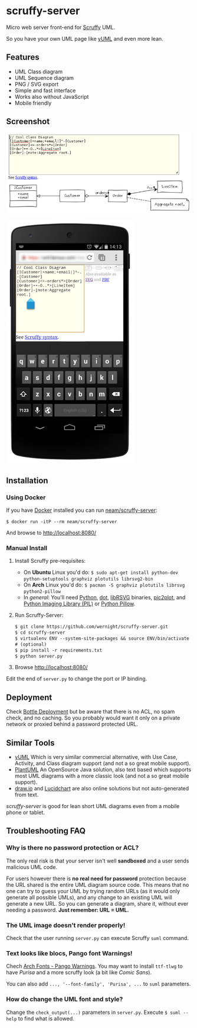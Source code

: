 scruffy-server
==============

Micro web server front-end for [Scruffy](https://github.com/aivarsk/scruffy) UML.

So you have your own UML page like [yUML](http://yuml.me) and even more lean.

Features
--------

 * UML Class diagram
 * UML Sequence diagram
 * PNG / SVG export
 * Simple and fast interface
 * Works also without JavaScript
 * Mobile friendly


Screenshot
----------

![Screenshot](screenshot.png)

![Screenshot Mobile](screenshot-mobile.png)


Installation
------------

### Using Docker

If you have [Docker](https://www.docker.com/) installed you can run [neam/scruffy-server](https://registry.hub.docker.com/u/neam/scruffy-server/):

    $ docker run -itP --rm neam/scruffy-server

And browse to [http://localhost:8080/](http://localhost:8080/)

### Manual Install

 1. Install Scruffy pre-requisites:
      * On **Ubuntu** Linux you'd do:
        `$ sudo apt-get install python-dev python-setuptools graphviz plotutils librsvg2-bin`
      * On **Arch** Linux you'd do:
        `$ pacman -S graphviz plotutils librsvg python2-pillow`
      * In *general*: You'll need [Python](http://www.python.org/), [dot](http://www.graphviz.org/), [libRSVG](https://wiki.gnome.org/Projects/LibRsvg) binaries, [pic2plot](http://www.gnu.org/software/plotutils/), and [Python Imaging Library (PIL)](http://www.pythonware.com/products/pil/) or [Python Pillow](http://pillow.readthedocs.org/).
 2. Run Scruffy-Server:

        $ git clone https://github.com/wernight/scruffy-server.git
        $ cd scruffy-server
        $ virtualenv ENV --system-site-packages && source ENV/bin/activate    # (optional)
        $ pip install -r requirements.txt
        $ python server.py

 3. Browse [http://localhost:8080/](http://localhost:8080/)

Edit the end of `server.py` to change the port or IP binding.


Deployment
----------

Check [Bottle Deployment](http://bottlepy.org/docs/dev/tutorial.html#deployment) but be aware that
there is no ACL, no spam check, and no caching. So you probably would want it only on a private network
or proxied behind a password protected URL.


Similar Tools
-------------

  * [yUML](http://yuml.me) Which is very similar commercial alternative, with Use Case, Activity, and Class diagram support (and not a so great mobile support).
  * [PlantUML](http://plantuml.sourceforge.net/) An OpenSource Java solution, also text based which supports most UML diagrams with a more classic look (and not a so great mobile support).
  * [draw.io](https://www.draw.io/) and [Lucidchart](https://www.lucidchart.com/) are also online solutions but not auto-generated from text.

*scruffy-server* is good for lean short UML diagrams even from a mobile phone or tablet.


Troubleshooting FAQ
-------------------

### Why is there no password protection or ACL?

The only real risk is that your server isn't well **sandboxed** and a user sends malicious UML code.

For users however there is **no real need for password** protection because the URL shared is the entire UML diagram source code.
This means that no one can try to guess your UML by trying random URLs (as it would only generate all possible UMLs),
and any change to an existing UML will generate a new URL. So you can generate a diagram, share it, without
ever needing a password. **Just remember: URL = UML.**


### The UML image doesn't render properly!

Check that the user running `server.py` can execute Scruffy `suml` command.


### Text looks like blocs, Pango font Warnings!

Chech [Arch Fonts - Pango Warnings](https://wiki.archlinux.org/index.php/fonts#Pango_Warnings). You may want to install `ttf-tlwg` to have *Purisa*
and a more scruffy look (a bit like *Comic Sans*).

You can also add `..., '--font-family', 'Purisa', ...` to `suml` parameters.


### How do change the UML font and style?

Change the `check_output(...)` parameters in `server.py`.
Execute `$ suml --help` to find what is allowed.

